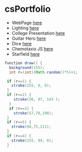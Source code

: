 # csPortfolio

* WebPage [here](https://freskep.github.io/testWeb/dogPage/)
* Lighting [here](https://freskep.github.io/lightning2/)
* College Presentation [here](https://freskep.github.io/daDice/)
* Guitar Hero [here](https://freskep.github.io/daDice/)
* Dice [here](https://freskep.github.io/daDice/)
* Chemotaxis JS [here](https://freskep.github.io/chemotaxis4/pJS/index.html)
* Starfield [here](https://freskep.github.io/starfield5/index.html)
```Java
function draw() {
  background(155);
  int r=(int)(Math.random()*5)+1;

 if (r==1) {
   stroke(255, 0, 0);
 }
 if (r==2) {
    stroke(56, 87, 143 );
  }
  if (r==3) {
    stroke(57,78,198);
 }
 if (r==5) {
   stroke(98,75,211);
 }
 if (r==4) {
   stroke(255, 84, 0);
 }
```
